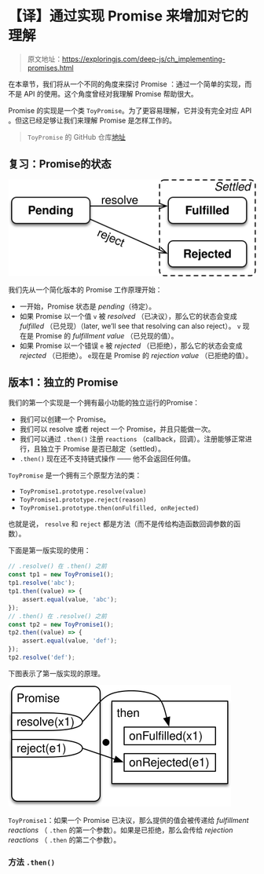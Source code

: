 # 【译】通过实现 Promise 来增加对它的理解

> 原文地址：https://exploringjs.com/deep-js/ch_implementing-promises.html

在本章节，我们将从一个不同的角度来探讨 Promise ：通过一个简单的实现，而不是 API 的使用。这个角度曾经对我理解 Promise 帮助很大。  

Promise 的实现是一个类 `ToyPromise`。为了更容易理解，它并没有完全对应 API 。但这已经足够让我们来理解 Promise 是怎样工作的。  

> `ToyPromise` 的 GitHub 仓库[地址](https://github.com/rauschma/toy-promise)

## 复习：Promise的状态

![Promise的状态](../images/states-of-promises.svg "Promise的状态")

我们先从一个简化版本的 Promise 工作原理开始：  

- 一开始，Promise 状态是 _pending_（待定）。
- 如果 Promise 以一个值 `v` 被 _resolved_ （已决议），那么它的状态会变成 _fulfilled_ （已兑现）（later, we’ll see that resolving can also reject）。 `v` 现在是 Promise 的 _fulfillment value_ （已兑现的值）。
- 如果 Promise 以一个错误 `e` 被 _rejected_ （已拒绝），那么它的状态会变成 _rejected_ （已拒绝）。 `e`现在是 Promise 的 _rejection value_ （已拒绝的值）。

## 版本1：独立的 Promise

我们的第一个实现是一个拥有最小功能的独立运行的Promise：

- 我们可以创建一个 Promise。
- 我们可以 resolve 或者 reject 一个 Promise，并且只能做一次。
- 我们可以通过 `.then()` 注册 `reactions` （callback，回调）。注册能够正常进行，且独立于 Promise 是否已敲定（settled）。
- `.then()` 现在还不支持链式操作 —— 他不会返回任何值。

`ToyPromise` 是一个拥有三个原型方法的类：

- `ToyPromise1.prototype.resolve(value)`
- `ToyPromise1.prototype.reject(reason)`
- `ToyPromise1.prototype.then(onFulfilled, onRejected)`

也就是说， `resolve` 和 `reject` 都是方法（而不是传给构造函数回调参数的函数）。

下面是第一版实现的使用：

```javascript
// .resolve() 在 .then() 之前
const tp1 = new ToyPromise1();
tp1.resolve('abc');
tp1.then((value) => {
    assert.equal(value, 'abc');
});
// .then() 在 .resolve() 之前
const tp2 = new ToyPromise1();
tp2.then((value) => {
    assert.equal(value, 'def');
});
tp2.resolve('def');
```

下图表示了第一版实现的原理。

![ToyPromise1](../images/toy-promise1.svg "ToyPromise1")  

`ToyPromise1`：如果一个 Promise 已决议，那么提供的值会被传递给 _fulfillment reactions_ （ `.then` 的第一个参数）。如果是已拒绝，那么会传给 _rejection reactions_ （ `.then` 的第二个参数）。

### 方法 `.then()`

